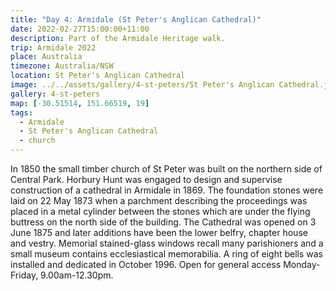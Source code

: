 ```yaml
---
title: "Day 4: Armidale (St Peter's Anglican Cathedral)"
date: 2022-02-27T15:00:00+11:00
description: Part of the Armidale Heritage walk.
trip: Armidale 2022
place: Australia
timezone: Australia/NSW
location: St Peter's Anglican Cathedral
image: ../../assets/gallery/4-st-peters/St Peter's Anglican Cathedral.jpeg
gallery: 4-st-peters
map: [-30.51514, 151.66519, 19]
tags:
  - Armidale
  - St Peter's Anglican Cathedral
  - church
---
```


In 1850 the small timber church of St Peter was built on the northern side of
Central Park. Horbury Hunt was engaged to design and supervise construction
of a cathedral in Armidale in 1869. The foundation stones were laid on
22 May 1873 when a parchment describing the proceedings was placed in a
metal cylinder between the stones which are under the flying buttress on the
north side of the building. The Cathedral was opened on 3 June 1875 and later
additions have been the lower belfry, chapter house and vestry. Memorial
stained-glass windows recall many parishioners and a small museum contains
ecclesiastical memorabilia. A ring of eight bells was installed and dedicated in
October 1996. Open for general access Monday-Friday, 9.00am-12.30pm.
